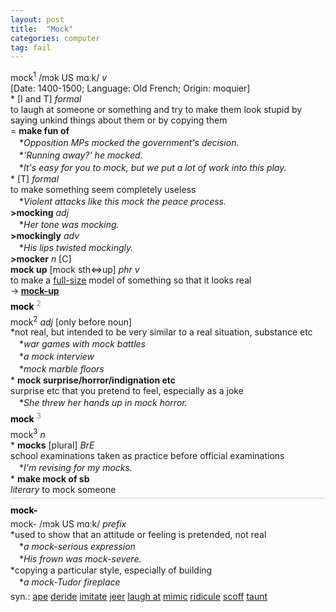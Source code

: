 ```yaml
---
layout: post
title:  "Mock"
categories: computer
tag: fail
---
```

<DIV style="MARGIN: 0px 0px 5px">mock<SUP>1</SUP> /mɔk US mɑːk/ <I>v</I> <BR>[Date: 1400-1500; Language: Old French; Origin: moquier]<BR>* [I and T] <I>formal</I> <BR>to laugh at someone or something and try to make them look stupid by saying unkind things about them or by copying them<BR>= <B>make fun of</B><BR>　*<I>Opposition MPs mocked the government's decision.</I><BR>　*<I>'Running away?' he mocked.</I><BR>　*<I>It's easy for you to mock, but we put a lot of work into this play.</I><BR>* [T] <I>formal</I> <BR>to make something seem completely useless<BR>　*<I>Violent attacks like this mock the peace process.</I><BR><B>&gt;mocking</B> <I>adj</I><BR>　*<I>Her tone was mocking.</I><BR><B>&gt;mockingly</B> <I>adv</I><BR>　*<I>His lips twisted mockingly.</I><BR><B>&gt;mocker</B> <I>n</I> [C] <BR><B>mock up</B> [mock sth⇔up] <I>phr v</I><BR>to make a <A href="{{ site.baseurl }}/full-size"><U>full-size</U></A> model of something so that it looks real<BR>→<B> <A href="{{ site.baseurl }}/mock-up"><U>mock-up</U></A></B></DIV>
<DIV style="COLOR: #808080; MARGIN: 0px 0px 5px; LINE-HEIGHT: normal"><SPAN style="FONT-SIZE: 10.5pt; COLOR: #000000; LINE-HEIGHT: normal"><B>mock</B></SPAN> <SUP style="FONT-SIZE: 83%; LINE-HEIGHT: normal">2</SUP> </DIV>
<DIV style="MARGIN: 0px 0px 5px">mock<SUP>2</SUP> <I>adj</I> [only before noun] <BR>*not real, but intended to be very similar to a real situation, substance etc<BR>　*<I>war games with mock battles</I><BR>　*<I>a mock interview</I><BR>　*<I>mock marble floors</I><BR>* <B>mock surprise/horror/indignation etc</B><BR>surprise etc that you pretend to feel, especially as a joke<BR>　*<I>She threw her hands up in mock horror.</I></DIV>
<DIV style="COLOR: #808080; MARGIN: 0px 0px 5px; LINE-HEIGHT: normal"><SPAN style="FONT-SIZE: 10.5pt; COLOR: #000000; LINE-HEIGHT: normal"><B>mock</B></SPAN> <SUP style="FONT-SIZE: 83%; LINE-HEIGHT: normal">3</SUP> </DIV>
<DIV style="MARGIN: 0px 0px 5px">mock<SUP>3</SUP> <I>n</I> <BR>* <B>mocks</B> [plural] <I>BrE</I> <BR>school examinations taken as practice before official examinations<BR>　*<I>I'm revising for my mocks.</I><BR>* <B>make mock of sb</B><BR><I>literary</I> to mock someone</DIV>
<DIV style="BORDER-TOP: #c7d4dc 1px solid; PADDING-BOTTOM: 0px; PADDING-TOP: 5px; PADDING-LEFT: 0px; PADDING-RIGHT: 0px"></DIV>
<DIV style="MARGIN: 5px 0px">
<DIV style="WIDTH: 100%">
<DIV style="FLOAT: left; LINE-HEIGHT: normal"></DIV>
<DIV style="WIDTH: 100%; OVERFLOW-X: hidden">
<DIV style="COLOR: #808080; MARGIN: 0px 0px 5px; LINE-HEIGHT: normal"><SPAN style="FONT-SIZE: 10.5pt; COLOR: #000000; LINE-HEIGHT: normal"><B>mock-</B></SPAN> </DIV>
<DIV style="MARGIN: 0px 0px 5px">mock- /mɔk US mɑːk/ <I>prefix</I> <BR>*used to show that an attitude or feeling is pretended, not real<BR>　*<I>a mock-serious expression</I><BR>　*<I>His frown was mock-severe.</I><BR>*copying a particular style, especially of building<BR>　*<I>a mock-Tudor fireplace</I></DIV>
<DIV style="MARGIN: 0px 0px 5px">
<DIV style="MARGIN: 4px 0px">syn.: <A href="{{ site.baseurl }}/ape"><U>ape</U></A> <A href="{{ site.baseurl }}/deride"><U>deride</U></A> <A href="{{ site.baseurl }}/imitate"><U>imitate</U></A> <A href="{{ site.baseurl }}/jeer"><U>jeer</U></A> <A href="{{ site.baseurl }}/laugh%20at"><U>laugh at</U></A> <A href="{{ site.baseurl }}/mimic"><U>mimic</U></A> <A href="{{ site.baseurl }}/ridicule"><U>ridicule</U></A> <A href="{{ site.baseurl }}/scoff"><U>scoff</U></A> <A href="{{ site.baseurl }}/taunt"><U>taunt</U></A></DIV></DIV>
